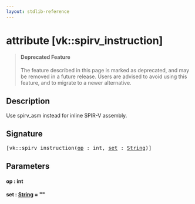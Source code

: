 ```yaml
---
layout: stdlib-reference
---
```


# attribute [vk::spirv\_instruction]

> #### Deprecated Feature
> The feature described in this page is marked as deprecated, and may be removed in a future release.
> Users are advised to avoid using this feature, and to migrate to a newer alternative.

## Description

Use <span class='code'>spirv_asm</span> instead for inline SPIR-V assembly.


## Signature

<pre>
[vk::spirv_instruction(<a href=".#decl-op" class="code_param">op</a> : <span class="code_keyword">int</span>, <a href=".#decl-set" class="code_keyword">set</a> : <a href="../../types/string-0/index.md" class="code_type">String</a>)]
</pre>

## Parameters

####  <a id="decl-op"></a>op  : int
####  <a id="decl-set"></a>set  : [String](../../types/string-0/index.md) = ""

